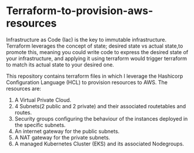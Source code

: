 # Terraform-to-provision-aws-resources
Infrastructure as Code (Iac) is the key to immutable infrastructure. 
Terraform leverages the concept of state; desired state vs actual state,to promote this, meaning you could write code to express the desired state of 
your infrastructure, and applying it using terraform would trigger terraform to match its actual state to your desired one.

This repository contains terraform files in which I leverage the Hashicorp Configuration Language (HCL) to provision resources to AWS. The resources are:

1. A Virtual Private Cloud.
2. 4 Subnets(2 public and 2 private) and their associated routetables and routes.
3. Security groups configuring the behaviour of the instances deployed in the specific subnets.
4. An internet gateway for the public subnets.
5. A NAT gateway for the private subnets.
6. A managed Kubernetes Cluster (EKS) and its associated Nodegroups.

